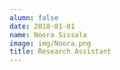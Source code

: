 ```yaml
---
alumn: false
date: 2018-01-01
name: Noora Sissala
image: img/Noora.png
title: Research Assistant
---
```


